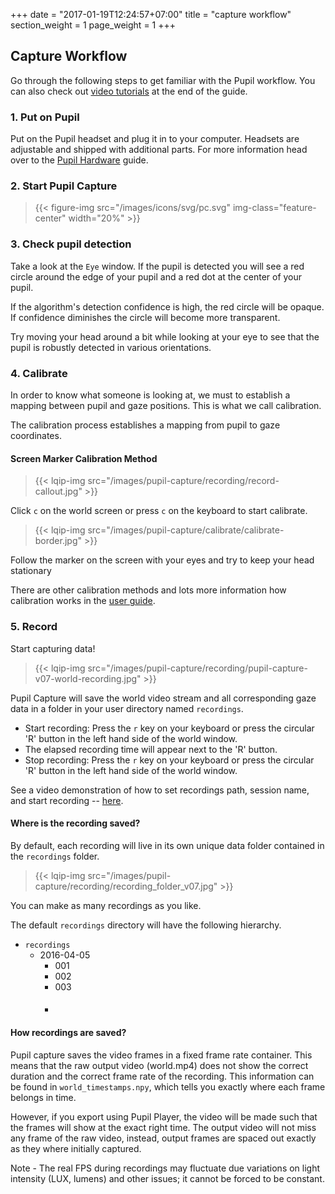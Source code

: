 +++
date = "2017-01-19T12:24:57+07:00"
title = "capture workflow"
section_weight = 1
page_weight = 1
+++

## Capture Workflow


Go through the following steps to get familiar with the Pupil workflow. You can also check out [video tutorials](#walkthrough-videos) at the end of the guide. 


### 1. Put on Pupil
Put on the Pupil headset and plug it in to your computer. Headsets are adjustable and shipped with additional parts. For more information head over to the [Pupil Hardware](#pupil-hardware "pupil hardware") guide.

### 2. Start Pupil Capture

> {{< figure-img src="/images/icons/svg/pc.svg" img-class="feature-center" width="20%" >}}

<!-- 
### 3. Intro to the UI
Below are the two main windows we will interface with throughout the application.

**World Window**
Let's get familiar with the `World` window.

<p align="center">
  <img src="https://raw.githubusercontent.com/wiki/pupil-labs/pupil/media/basic-workflow/world-callout.png" width="80%">
</p>

The `World` window is the main control center for `Pupil Capture`. It  displays a real-time video feed of your field of view (FOV), camera controls for the world view, controls for plugins like calibration, recording, streaming, and more.

  1. **Graphs** - this area contains performance graphs. You can monitor `CPU` and `FPS` as well as the `Confidence` of the pupil detection algorithm.  
  1. **Sidebar** - The main GUI for the `World` window is a sidebar. Click the `<|` icons to expand sidebar and sub-menus and  `|||` to collapse. The sidebar is scrollable. Plugins will launch new sub-menus in the sidebar.
  1. **Gaze dot** - the red dot shows where you are looking within the `world` FOV.
  1. **Hot keys** - this area contains clickable buttons for plugins. Letters correspond to keyboard shortcuts. Example: press the `C` key to start calibrating or press the `R` key to start/stop recording.

Let's take a closer look at the `General` sub-menu.

<p align="center">
  <img src="https://raw.githubusercontent.com/wiki/pupil-labs/pupil/media/basic-workflow/world-sidebar-callout.png" width="40%">
</p>

1. **Detection and mapping mode** - you can select `2d` or `3d` detection and mapping mode. We recommend 3d mode for almost all use cases.
1. **Detect eye0** and **Detect eye1** - these toggled buttons launch and stop eye processes in a new `Eye` window. All settings you make will be saved for the next time `Pupil Capture` is opened.
1. **Open plugin** - select a plugin from the drop down list. A plugin sub-menu will be added to the GUI with (optional) hot key. You can make your own plugins. Read more about that [here](#plugin-guide).



**Eye Window**

The `Eye` window displays a real-time video of your eye. You will primarily use the `Eye` window GUI to configure pupil detection algorithm parameters and eye camera settings.  

<img src="https://raw.githubusercontent.com/wiki/pupil-labs/pupil/media/basic-workflow/eye-callout.png" width="100%">

1. **Graph** - this area contains performance graphs. You can monitor `CPU` and `FPS`.
1. **Sidebar** - the main GUI for the `World` window is a sidebar. Click the `<|` icons to expand sidebar and sub-menus and  `|||` to collapse. The sidebar is scrollable. Plugins will launch new sub-menus in the sidebar.
1. **Pupil diameter** - Red circles are visualizations of `pupil min` and `pupil max` diameter. The Green circle is a visualization of the current apparent pupil diameter. Blue number in the center is the current apparent pupil diameter in pixels.

 -->

### 3. Check pupil detection
Take a look at the `Eye` window. If the pupil is detected you will see a red circle around the edge of your pupil and a red dot at the center of your pupil.

If the algorithm's detection confidence is high, the red circle will be opaque. If confidence diminishes the circle will become more transparent.

Try moving your head around a bit while looking at your eye to see that the pupil is robustly detected in various orientations.

<!--  
**Eye image mode**

There are three modes that you can select from the `General` menu: Camera Image, Region of Interest (ROI), and Algorithm. Here we will discuss Camera Image and Algorithm view mode.

<table>
<tr>
  <th><p align='center'>Camera Image</p></th>
  <th><p align='center'>Algorithm
</tr>
  <tr>
    <td width="50%">
    <img src="https://raw.githubusercontent.com/wiki/pupil-labs/pupil/media/basic-workflow/pupil-hardware/pupil-detection/pupil-camimage2.png" width="100%">
    </td>
    <td width="50%">
    <img src="https://raw.githubusercontent.com/wiki/pupil-labs/pupil/media/basic-workflow/pupil-hardware/pupil-detection/pupil-algorithm.png" width="100%">
    </td>
  </tr>
  <tr>
    <td valign='top'>
    <small>Raw eye camera image. This uses the least amount of CPU power. Red ellipse and red dot are visualizations of the pupil detection algorithm.</small>
    </td>
    <td valign='top'>
    <small>Algorithm mode shows a visualization of the pupil detection algorithm parameters on top of the eye video stream.</p></small>
    </td>
  </tr>
</table>

**Pupil detection algorithm settings**
Switch to `Algorithm` mode so that you can see a visualization of the pupil algorithm parameters set in the GUI.

<table>
  <p align="center"></p>
  <tr>
    <td><img src="https://raw.githubusercontent.com/wiki/pupil-labs/pupil/media/basic-workflow/pupil-capture/eye-ui/pupil-detect-algor.png" width="100%"></td>
    <td><img src="https://raw.githubusercontent.com/wiki/pupil-labs/pupil/media/basic-workflow/pupil-hardware/pupil-detection/pupil-algorithm.png" width="100%"></td>
  </tr>
</table>

* In the `General` menu in the sidebar, switch the `Mode` to `Algorithm`
  * Scroll down to the `Pupil Detector 2D` submenu
  * Adjust `Pupil min` and `Pupil max` sliders.
  * Red circles in the bottom left visualize `Pupil min` and `Pupil max` values.
  * The green circle and value displayed at the center of the circles is the current pupil diameter. Make sure the green circle is within the two red circles.

<aside class="notice">
See <a href="#pupil-capture">Pupil Capture</a> for more details about pupil detector settings and advanced options.
</aside>

-->


### 4. Calibrate
In order to know what someone is looking at, we must to establish a mapping between pupil and gaze positions. This is what we call calibration.

The calibration process establishes a mapping from pupil to gaze coordinates. 

#### Screen Marker Calibration Method

> {{< lqip-img src="/images/pupil-capture/recording/record-callout.jpg" >}}

Click `c` on the world screen or press `c` on the keyboard to start calibrate.

> {{< lqip-img src="/images/pupil-capture/calibrate/calibrate-border.jpg" >}}

Follow the marker on the screen with your eyes and try to keep your head stationary

There are other calibration methods and lots more information how calibration works in the [user guide](#calibration "calibration").

### 5. Record

Start capturing data!

> {{< lqip-img src="/images/pupil-capture/recording/pupil-capture-v07-world-recording.jpg" >}}

Pupil Capture will save the world video stream and all corresponding gaze data in a folder in your user directory named 
`recordings`.

* Start recording: Press the `r` key on your keyboard or press the circular 'R' button in the left hand side of the world window.
* The elapsed recording time will appear next to the 'R' button.
* Stop recording: Press the `r` key on your keyboard or press the circular 'R' button in the left hand side of the world window.

See a video demonstration of how to set recordings path, session name, and start recording -- [here](http://youtu.be/VzIXFUqv99s).

#### Where is the recording saved?

By default, each recording will live in its own unique data folder contained in the `recordings` folder.

> {{< lqip-img src="/images/pupil-capture/recording/recording_folder_v07.jpg" >}}

You can make as many recordings as you like. 

The default `recordings` directory will have the following hierarchy.

* `recordings`
  * 2016-04-05
    * 001
    * 002
    * 003
    * ####

#### How recordings are saved?

Pupil capture saves the video frames in a fixed frame rate container. This means that the raw output video (world.mp4) does not show the correct duration and the correct frame rate of the recording. This information can be found in `world_timestamps.npy`, which tells you exactly where each frame belongs in time.

However, if you export using Pupil Player, the video will be made such that the frames will show at the exact right time. The output video will not miss any frame of the raw video, instead, output frames are spaced out exactly as they where initially captured.

<aside class="notice">
Note - The real FPS during recordings may fluctuate due variations on light intensity (LUX, lumens) and other issues; it cannot be forced to be constant.
</aside>